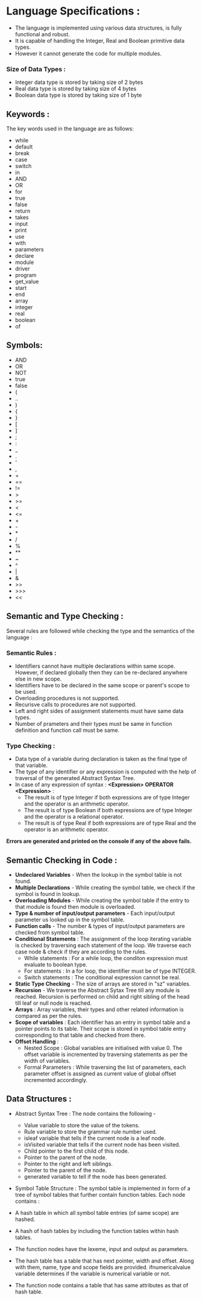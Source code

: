 # Language Specifications :

- The language is implemented using various data structures, is fully functional and robust. 
- It is capable of handling the Integer, Real and Boolean primitive data types. 
- However it cannot generate the code for multiple modules.

### Size of Data Types :
- Integer data type is stored by taking size of 2 bytes
- Real data type is stored by taking size of 4 bytes 
- Boolean data type is stored by taking size of 1 byte

## Keywords :
The key words used in the language are as follows:

- while <br>
- default <br>
- break <br>
- case <br>
- switch <br>
- in<br>
- AND<br>
- OR<br>
- for <br>
- true<br>
- false<br>
- return<br>
- takes<br>
- input<br>
- print<br>
- use<br>
- with<br>
- parameters
- declare<br>
- module<br>
- driver<br>
- program<br>
- get_value<br>
- start<br>
- end<br>
- array<br>
- integer<br>
-  real<br>
- boolean<br>
- of

## Symbols: 
-	AND
- OR
-	NOT
-	true
-	false
- (
- ..
- )
- {
- }
- [
- ]
- ;
- :
- _
- .
- '
- ,
- =
- ==
-	!=
- \>
-	\>=
-	\<
-	\<=
-	\+
-	\-
-	\*
-	\/
-	%
-	**
-	~
-	^
-	|
-	&
-	\>>
-	\>>>
-	\<<

## Semantic and Type Checking :
Several rules are followed while checking the type and the semantics of the language :

### Semantic Rules :
- Identifiers cannot have multiple declarations within same scope. However, if declared globally then they can be re-declared anywhere else in new scope.
- Identifiers have to be declared in the same scope or parent's scope to be used.
- Overloading procedures is not supported.
- Recurisve calls to procedures are not supported.
- Left and right sides of assignment statements must have same data types.
- Number of prameters and their types must be same in function definition and function call must be same.

### Type Checking :
- Data type of a variable during declaration is taken as the final type of that variable.
- The type of any identifier or any expression is computed with the help of traversal of the generated Abstract Syntax Tree.
- In case of any expression of syntax : **\<Expression> OPERATOR \<Expression>** :
  - The result is of type Integer if both expressions are of type Integer and the operator is an arithmetic operator.
  - The result is of type Boolean if both expressions are of type Integer and the operator is a relational operator.
  - The result is of type Real if both expressions are of type Real and the operator is an arithmetic operator.
  
**Errors are generated and printed on the console if any of the above fails.**

## Semantic Checking in Code :
- **Undeclared Variables** - When the lookup in the symbol table is not found.
- **Multiple Declarations** - While creating the symbol table, we check if the symbol is found in lookup.
- **Overloading Modules** - While creating the symbol table if the entry to that module is found then module is overloaded.
- **Type & number of input/output parameters** - Each input/output parameter us looked up in the symbol table.
- **Function calls** - The number & types of input/output parameters are checked from symbol table.
- **Conditional Statements** : The assignment of the loop iterating variable is checked by traversing each statement of the loop. We traverse each case node & check if they are according to the rules.
  - While statements : For a while loop, the conditon expression must evaluate to boolean type.
  - For statements : In a for loop, the identifier must be of type INTEGER.
  - Switch statements : The conditional expression cannot be real.
- **Static Type Checking** - The size of arrays are stored in "sz" variables.
- **Recursion** - We traverse the Abstract Sytax Tree till any module is reached. Recursion is performed on child and right sibling of the head till leaf or null node is reached.
- **Arrays** : Array variables, their types and other related information is compared as per the rules.
- **Scope of variables** : Each identifier has an entry in symbol table and a pointer points to its table. Their scope is stored in symbol table entry corresponding to that table and checked from there.
- **Offset Handling** :
  - Nested Scope : Global variables are initialised with value 0. The offset variable is incremented by traversing statements as per the width of variables.
  - Formal Parameters : While traversing the list of parameters, each parameter offset is assigned as current value of global offset incremented accordingly.

## Data Structures : 
- Abstract Syntax Tree : 
The node contains the following -
  - Value variable to store the value of the tokens.
  - Rule variable to store the grammar rule number used.
  - isleaf variable that tells if the current node is a leaf node.
  - isVisited variable that tells if the current node has been visited.
  - Child pointer to the first child of this node.
  - Pointer to the parent of the node.
  - Pointer to the right and left siblings.
  - Pointer to the parent of the node.
  - generated variable to tell if the node has been generated.

- Symbol Table Structure :
The symbol table is implemented in form of a tree of symbol tables that further contain function tables. Each node contains :
- A hash table in which all symbol table entries (of same scope) are hashed.
- A hash of hash tables by including the function tables within hash tables.
- The function nodes have the lexeme, input and output as parameters.
- The hash table has a table that has next pointer, width and offset. Along with them, name, type and scope fields are provided. ifnumericalvalue variable determines if the variable is numerical variable or not.
- The function node contains a table that has same attributes as that of hash table.










